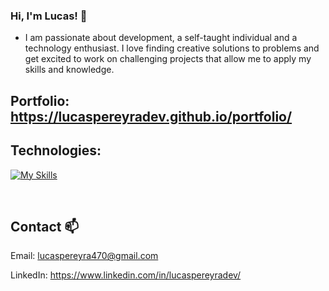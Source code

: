 ### Hi, I'm Lucas! 🙂

- I am passionate about development, a self-taught individual and a technology enthusiast. I love finding creative solutions to problems and get excited to work on challenging projects that allow me to apply my skills and knowledge.

## Portfolio: https://lucaspereyradev.github.io/portfolio/

## Technologies:

[![My Skills](https://skillicons.dev/icons?i=next,react,astro,flutter,js,ts,html,css,sass,tailwind,nodejs,mysql,postman,git,github)](https://skillicons.dev)

<br />

## Contact 📫
 
 Email: lucaspereyra470@gmail.com 
 
 LinkedIn: https://www.linkedin.com/in/lucaspereyradev/


